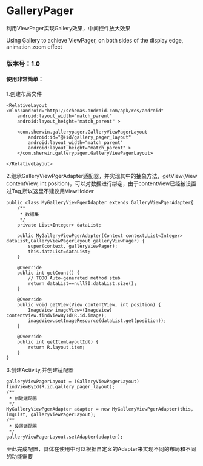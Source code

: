# GalleryPager
利用ViewPager实现Gallery效果，中间控件放大效果

Using Gallery to achieve ViewPager, on both sides of the display edge, animation zoom effect

### 版本号：1.0

#### 使用非常简单：
1.创建布局文件
```
<RelativeLayout xmlns:android="http://schemas.android.com/apk/res/android"
    android:layout_width="match_parent"
    android:layout_height="match_parent" >

    <com.sherwin.gallerypager.GalleryViewPagerLayout
        android:id="@+id/gallery_pager_layout"
        android:layout_width="match_parent"
        android:layout_height="match_parent" >
    </com.sherwin.gallerypager.GalleryViewPagerLayout>

</RelativeLayout>
```
2.继承GalleryViewPgerAdapter适配器，并实现其中的抽象方法，getView(View contentView, int position)，可以对数据进行绑定，由于contentView已经被设置过Tag,所以这里不建议用ViewHolder
```
public class MyGalleryViewPgerAdapter extends GalleryViewPgerAdapter{
	/**
	 * 数据集
	 */
	private List<Integer> dataList;
	
	public MyGalleryViewPgerAdapter(Context context,List<Integer> dataList,GalleryViewPagerLayout galleryViewPager) {
		super(context, galleryViewPager);
		this.dataList=dataList;
	}

	@Override
	public int getCount() {
		// TODO Auto-generated method stub
		return dataList==null?0:dataList.size();
	}

	@Override
	public void getView(View contentView, int position) {
		ImageView imageView=(ImageView) contentView.findViewById(R.id.image);
		imageView.setImageResource(dataList.get(position));
	}

	@Override
	public int getItemLayoutId() {
		return R.layout.item;
	}
}
```
3.创建Activity,并创建适配器
```
galleryViewPagerLayout = (GalleryViewPagerLayout) findViewById(R.id.gallery_pager_layout);
/**
 * 创建适配器
 */
MyGalleryViewPgerAdapter adapter = new MyGalleryViewPgerAdapter(this, imgList, galleryViewPagerLayout);
/**
 * 设置适配器
 */
galleryViewPagerLayout.setAdapter(adapter);
```



至此完成配置，具体在使用中可以根据自定义的Adapter来实现不同的布局和不同的功能需要
